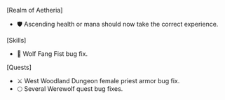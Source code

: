 [Realm of Aetheria]

- 🛡️ Ascending health or mana should now take the correct experience.

[Skills]

- 🐺 Wolf Fang Fist bug fix.

[Quests]

- ⚔️ West Woodland Dungeon female priest armor bug fix.
- 🌕 Several Werewolf quest bug fixes.
